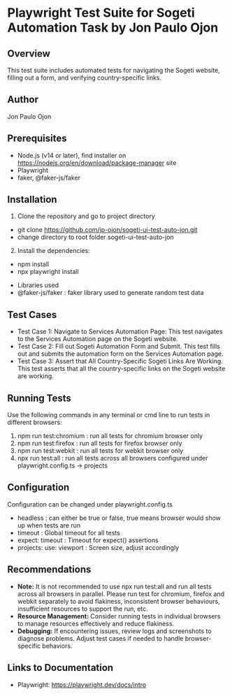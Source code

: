 # Playwright Test Suite for Sogeti Automation Task by Jon Paulo Ojon
## Overview
This test suite includes automated tests for navigating the Sogeti website, filling out a form, and verifying country-specific links.

## Author
Jon Paulo Ojon

## Prerequisites
* Node.js (v14 or later), find installer on https://nodejs.org/en/download/package-manager site
* Playwright
* faker, @faker-js/faker

## Installation
1. Clone the repository and go to project directory
- git clone https://github.com/jp-ojon/sogeti-ui-test-auto-jon.git
- change directory to root folder sogeti-ui-test-auto-jon

2. Install the dependencies:
- npm install 
- npx playwright install
* Libraries used
* @faker-js/faker       : faker library used to generate random test data

## Test Cases
- Test Case 1: Navigate to Services Automation Page: This test navigates to the Services Automation page on the Sogeti website.
- Test Case 2: Fill out Sogeti Automation Form and Submit. This test fills out and submits the automation form on the Services Automation page.
- Test Case 3: Assert that All Country-Specific Sogeti Links Are Working. This test asserts that all the country-specific links on the Sogeti website are working.

## Running Tests
Use the following commands in any terminal or cmd line to run tests in different browsers:
1. npm run test:chromium    : run all tests for chromium browser only
2. npm run test:firefox     : run all tests for firefox browser only
3. npm run test:webkit      : run all tests for webkit browser only
4. npx run test:all         : run all tests across all browsers configured under playwright.config.ts -> projects

## Configuration
Configuration can be changed under playwright.config.ts
- headless                  : can either be true or false, true means browser would show up when tests are run
- timeout                   : Global timeout for all tests
- expect: timeout           : Timeout for expect() assertions
- projects: use: viewport   : Screen size, adjust accordingly

## Recommendations
- **Note:** It is not recommended to use npx run test:all and run all tests across all browsers in parallel. Please run test for chromium, firefox and webkit separately to avoid flakiness, inconsistent browser behaviours, insufficient resources to support the run, etc.
- **Resource Management:** Consider running tests in individual browsers to manage resources effectively and reduce flakiness.
- **Debugging:** If encountering issues, review logs and screenshots to diagnose problems. Adjust test cases if needed to handle browser-specific behaviors.

## Links to Documentation
- Playwright: https://playwright.dev/docs/intro